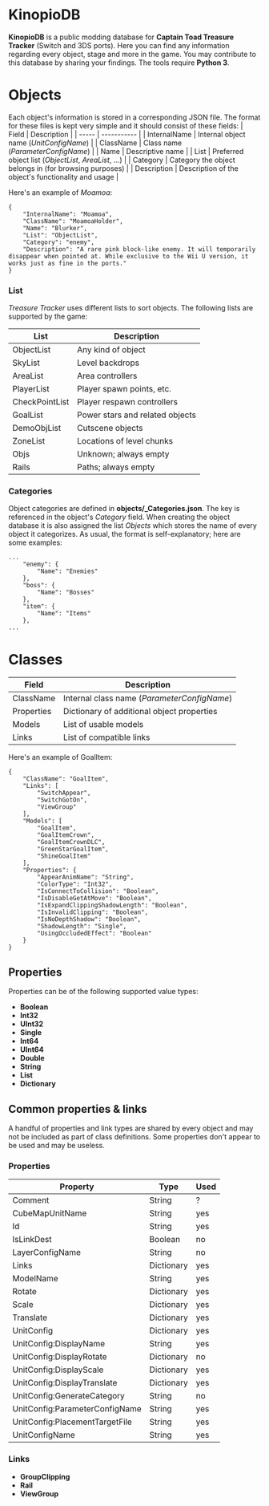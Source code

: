 

# KinopioDB
**KinopioDB** is a public modding database for **Captain Toad Treasure Tracker** (Switch and 3DS ports). Here you can find any information regarding every object, stage and more in the game. You may contribute to this database by sharing your findings.
The tools require **Python 3**.

# Objects
Each object's information is stored in a corresponding JSON file. The format for these files is kept very simple and it should consist of these fields:
| Field | Description |
| ----- | ----------- |
| InternalName | Internal object name (*UnitConfigName*) |
| ClassName | Class name (*ParameterConfigName*) |
| Name | Descriptive name |
| List | Preferred object list (*ObjectList*, *AreaList*, ...) |
| Category | Category the object belongs in (for browsing purposes) |
| Description | Description of the object's functionality and usage |

Here's an example of *Moamoa*:
```
{
    "InternalName": "Moamoa",
    "ClassName": "MoamoaHolder",
    "Name": "Blurker",
    "List": "ObjectList",
    "Category": "enemy",
    "Description": "A rare pink block-like enemy. It will temporarily disappear when pointed at. While exclusive to the Wii U version, it works just as fine in the ports."
}
```

### List
*Treasure Tracker* uses different lists to sort objects. The following lists are supported by the game:

| List | Description |
| ---- | ----------- |
| ObjectList | Any kind of object |
| SkyList | Level backdrops |
| AreaList | Area controllers |
| PlayerList | Player spawn points, etc. |
| CheckPointList | Player respawn controllers |
| GoalList | Power stars and related objects |
| DemoObjList | Cutscene objects |
| ZoneList | Locations of level chunks |
| Objs | Unknown; always empty |
| Rails | Paths; always empty |

### Categories
Object categories are defined in **objects/_Categories.json**. The key is referenced in the object's *Category* field. When creating the object database it is also assigned the list *Objects* which stores the name of every object it categorizes. As usual, the format is self-explanatory; here are some examples:
```
...
	"enemy": {
		"Name": "Enemies"
	},
	"boss": {
		"Name": "Bosses"
	},
	"item": {
		"Name": "Items"
	},
...
```

# Classes
| Field | Description |
| ----- | ----------- |
| ClassName | Internal class name (*ParameterConfigName*) |
| Properties | Dictionary of additional object properties |
| Models | List of usable models |
| Links | List of compatible links |
Here's an example of GoalItem:
```
{
    "ClassName": "GoalItem",
    "Links": [
        "SwitchAppear",
        "SwitchGotOn",
        "ViewGroup"
    ],
    "Models": [
        "GoalItem",
        "GoalItemCrown",
        "GoalItemCrownDLC",
        "GreenStarGoalItem",
        "ShineGoalItem"
    ],
    "Properties": {
        "AppearAnimName": "String",
        "ColorType": "Int32",
        "IsConnectToCollision": "Boolean",
        "IsDisableGetAtMove": "Boolean",
        "IsExpandClippingShadowLength": "Boolean",
        "IsInvalidClipping": "Boolean",
        "IsNoDepthShadow": "Boolean",
        "ShadowLength": "Single",
        "UsingOccludedEffect": "Boolean"
    }
}
```

## Properties
Properties can be of the following supported value types:
* **Boolean**
* **Int32**
* **UInt32**
* **Single**
* **Int64**
* **UInt64**
* **Double**
* **String**
* **List**
* **Dictionary**

## Common properties & links
A handful of properties and link types are shared by every object and may not be included as part of class definitions. Some properties don't appear to be used and may be useless.

### Properties
| Property | Type | Used |
| -------- | ---- | ---- |
| Comment | String | ? |
| CubeMapUnitName | String | yes |
| Id | String | yes |
| IsLinkDest | Boolean | no |
| LayerConfigName | String | no |
| Links | Dictionary | yes |
| ModelName | String | yes |
| Rotate | Dictionary | yes |
| Scale | Dictionary | yes |
| Translate | Dictionary | yes |
| UnitConfig | Dictionary | yes |
| UnitConfig:DisplayName | String | yes |
| UnitConfig:DisplayRotate | Dictionary | no |
| UnitConfig:DisplayScale | Dictionary | yes |
| UnitConfig:DisplayTranslate | Dictionary | yes |
| UnitConfig:GenerateCategory | String | no |
| UnitConfig:ParameterConfigName | String | yes |
| UnitConfig:PlacementTargetFile | String | yes |
| UnitConfigName | String | yes |

### Links
* **GroupClipping**
* **Rail**
* **ViewGroup**
